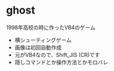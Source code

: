 ghost
=====

1998年高校の時に作ったVB4のゲーム

* 横シューティングゲーム
* 画像は初回自動作成
* 元がVB4なので、Shift_JIS (CR)です
* 隠しコマンドとか操作方法とかモロバレ
